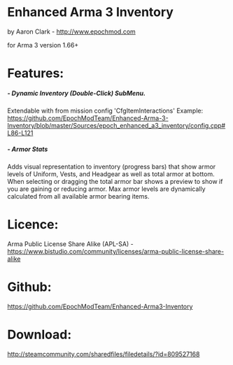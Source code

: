 Enhanced Arma 3 Inventory 
=====
by Aaron Clark - http://www.epochmod.com

for Arma 3 version 1.66+

Features:
=====

##### - Dynamic Inventory (Double-Click) SubMenu.
Extendable with from mission config 'CfgItemInteractions' 
Example: https://github.com/EpochModTeam/Enhanced-Arma-3-Inventory/blob/master/Sources/epoch_enhanced_a3_inventory/config.cpp#L86-L121

##### - Armor Stats
Adds visual representation to inventory (progress bars) that show armor levels of Uniform, Vests, and Headgear as well as total armor at bottom. When selecting or dragging the total armor bar shows a preview to show if you are gaining or reducing armor. Max armor levels are dynamically calculated from all available armor bearing items.

Licence:
=====
Arma Public License Share Alike (APL-SA) - https://www.bistudio.com/community/licenses/arma-public-license-share-alike

Github:
=====
https://github.com/EpochModTeam/Enhanced-Arma3-Inventory

Download:
=====
http://steamcommunity.com/sharedfiles/filedetails/?id=809527168

